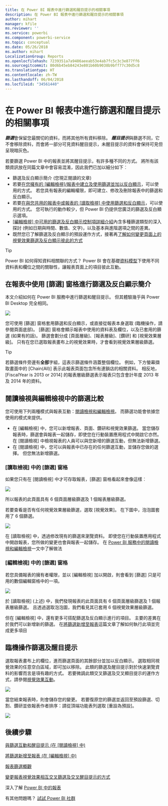 ```yaml
---
title: 在 Power BI 報表中進行篩選和醒目提示的相關事項
description: 在 Power BI 報表中進行篩選和醒目提示的相關事項
author: mihart
manager: kfile
ms.reviewer: ''
ms.service: powerbi
ms.component: powerbi-service
ms.topic: conceptual
ms.date: 05/26/2018
ms.author: mihart
LocalizationGroup: Reports
ms.openlocfilehash: 7239351a7a9486aeeab53e4ab7fc5c3c3e877ff6
ms.sourcegitcommit: 80d6b45eb84243e801b60b9038b9bff77c30d5c8
ms.translationtype: HT
ms.contentlocale: zh-TW
ms.lasthandoff: 06/04/2018
ms.locfileid: "34561440"
---
```

# <a name="about-filters-and-highlighting-in-power-bi-reports"></a>在 Power BI 報表中進行篩選和醒目提示的相關事項
***篩選***會保留您最關切的資料，而將其他所有資料移除。  ***醒目提示***與篩選不同，它不會移除資料，而會將一部分可見資料醒目提示，未醒目提示的資料會保持可見但呈現暗灰色。

若要篩選 Power BI 中的報表並將其醒目提示，有許多種不同的方式。 將所有該類資訊放在同篇文章中會容易混淆，因此我們已加以細分如下︰

* 篩選及反白顯示簡介 (您現正閱讀的文章)
* 若要[在您擁有的 [編輯檢視]/報表中建立及使用篩選並加以反白顯示](power-bi-report-add-filter.md)，可以使用的方式。 若您具有報表的編輯權限，即可建立、修改及刪除報表中的篩選和反白顯示。
* 若要[在與您共用的報表中或報表的 [讀取檢視] 中使用篩選和反白顯示](service-reading-view-and-editing-view.md)，可以使用的方式。 您可執行的動作較少，但 Power BI 仍提供您廣泛的篩選及反白顯示選項。  
* [[編輯檢視] 中可用的篩選及反白顯示控制項詳細介紹](power-bi-how-to-report-filter.md)內含多種篩選類型的深入探討 (例如日期與時間、數值、文字)，以及基本與進階選項之間的差異。
* 既然您已了解篩選及反白顯示的預設運作方式，接著再[了解如何變更頁面上的視覺效果篩選及反白顯示彼此的方式](service-reports-visual-interactions.md)

> [!TIP]
> Power BI 如何得知資料相關聯的方式？  Power BI 會在基礎[資料模型](https://support.office.com/article/Create-a-Data-Model-in-Excel-87e7a54c-87dc-488e-9410-5c75dbcb0f7b?ui=en-US&rs=en-US&ad=US)下使用不同資料表和欄位之間的關聯性，讓報表頁面上的項目彼此互動。
> 
> 

## <a name="introduction-to-filters-and-highlighting-in-reports-using-the-filters-pane"></a>在報表中使用 [篩選] 窗格進行篩選及反白顯示簡介
 本文介紹如何在 Power BI 服務中進行篩選和醒目提示。  但其體驗幾乎與 Power BI Desktop 完全相同。  

![](media/power-bi-reports-filters-and-highlighting/power-bi-add-filter-reading-view.png)

您可使用 [篩選] 窗格套用篩選和反白顯示，或直接從報表本身選取 (臨機操作，請參閱頁面底部)。 [篩選] 窗格會顯示報表中使用的資料表及欄位，以及已套用的篩選 (如果有的話)。 篩選會劃分成 [頁面層級]、[報表層級]、[鑽研] 和 [視覺效果層級]。  只有在您已選取報表畫布上的視覺效果時，才會看到視覺效果層級篩選。

> [!TIP]
> 若篩選條件旁邊有**全部**字組，這表示篩選條件涵蓋整個欄位。  例如，下方螢幕擷取畫面中的 [Chain(All)] 表示此報表頁面包含所有連鎖店的相關資料。  相反地，[FiscalYear is 2013 or 2014] 的報表層級篩選表示報表只包含會計年度 2013 年及 2014 年的資料。
> 
> 

## <a name="filters-in-reading-view-versus-editing-view"></a>閱讀檢視與編輯檢視中的篩選比較
您可使用下列兩種模式與報表互動：[閱讀檢視和編輯檢視](service-reading-view-and-editing-view.md)。  而篩選功能會依據您使用的模式來提供。

* 在 [編輯檢視] 中，您可以新增報表、頁面、鑽研和視覺效果篩選。 當您儲存報表時，篩選會與報表一起儲存，即使您在行動裝置應用程式中開啟它亦然。 在 [閱讀檢視] 中檢視報表的人員可以與您新增的篩選互動，但無法新增篩選。
* 在 [閱讀檢視] 中，您可以與報表中已存在的任何篩選互動，並儲存您做的選擇。  但您無法新增篩選。

### <a name="the-filters-pane-in-reading-view"></a>[讀取檢視] 中的 [篩選] 窗格
如果您只有在 [閱讀檢視] 中才可存取報表，[篩選] 窗格看起來會像這樣︰

![](media/power-bi-reports-filters-and-highlighting/power-bi-filter-reading-view.png)

所以報表的此頁面具有 6 個頁面層級篩選及 1 個報表層級篩選。

若要查看是否有任何視覺效果層級篩選，選取 [視覺效果]。 在下圖中，泡泡圖套用了 6 個篩選。

![](media/power-bi-reports-filters-and-highlighting/power-bi-filter-visual-level.png)

在 [讀取檢視] 中，透過修改現有的篩選來瀏覽資料。 即使您在行動裝置應用程式中開啟報表，您所做的變更也會與報表一起儲存。 在 [Power BI 服務中的閱讀檢視和編輯檢視](service-reading-view-and-editing-view.md)一文中了解做法

### <a name="the-filters-pane-in-editing-view"></a>[編輯檢視] 中的 [篩選] 窗格
若您具備報表的擁有者權限，並以 [編輯檢視] 加以開啟，則會看到 [篩選] 只是可用的數個編輯窗格中的一項。

![](media/power-bi-reports-filters-and-highlighting/power-bi-add-filter-editing-view.png)

於 \[讀取檢視] \(上述) 中，我們發現報表的此頁面具有 6 個頁面層級篩選及 1 個報表層級篩選。 且透過選取泡泡圖，我們看見其已套用 6 個視覺效果層級篩選。

但在 [編輯檢視] 中，還有更多可搭配篩選及反白顯示進行的項目。 主要的差異在於我們可以新增新的篩選。 在[將篩選新增至報表](power-bi-report-add-filter.md)這篇文章了解如何執行此項並完成更多項目

## <a name="ad-hoc-filtering-and-highlighting"></a>臨機操作篩選及醒目提示
選取報表畫布上的欄位，進而篩選頁面的其餘部分並加以反白顯示。 選取相同視覺效果的任意空白區域，即可加以移除。 此類的篩選及醒目提示對於快速瀏覽資料的影響而言是項有趣的方式。 若要微調此類交叉篩選及交叉顯目提示的運作方式，請參閱[視覺效果互動](service-reports-visual-interactions.md)。

![](media/power-bi-reports-filters-and-highlighting/power-bi-adhoc-filter.gif)

當您結束報表時，則會儲存您的變更。 若要復原您的篩選並返回至預設篩選、切割、鑽研並依報表作者排序：請從頂端功能表列選取 [重設為預設]。

![](media/power-bi-reports-filters-and-highlighting/power-bi-reset-to-default.png)

## <a name="next-steps"></a>後續步驟
[與篩選互動和醒目提示 (在 [閱讀檢視] 中)](service-reading-view-and-editing-view.md)

[將篩選新增至報表 (在 [編輯檢視] 中)](power-bi-report-add-filter.md)

[報表篩選概觀](power-bi-how-to-report-filter.md)

[變更報表視覺效果相互交叉篩選及交叉醒目提示的方式](service-reports-visual-interactions.md)

深入了解 [Power BI 中的報表](service-reports.md)

有其他問題嗎？ [試試 Power BI 社群](http://community.powerbi.com/)

